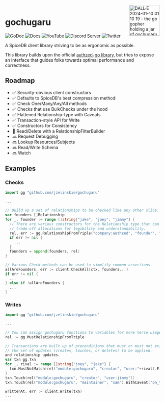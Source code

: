 <img align="right" width="100" height="100" alt="DALL·E 2024-01-10 01 10 19 - the go gopher holding a jar of gochugaru" src="https://github.com/jzelinskie/gochugaru/assets/343539/67bb8a28-d425-472f-96ec-2abbe2982ed2"/>

# gochugaru

[![GoDoc](https://godoc.org/github.com/jzelinskie/gochugaru?status.svg)](https://godoc.org/github.com/jzelinskie/gochugaru)
[![Docs](https://img.shields.io/badge/docs-authzed.com-%234B4B6C "Authzed Documentation")](https://authzed.com/docs)
[![YouTube](https://img.shields.io/youtube/channel/views/UCFeSgZf0rPqQteiTQNGgTPg?color=%23F40203&logo=youtube&style=flat-square&label=YouTube "Authzed YouTube Channel")](https://www.youtube.com/channel/UCFeSgZf0rPqQteiTQNGgTPg)
[![Discord Server](https://img.shields.io/discord/844600078504951838?color=7289da&logo=discord "Discord Server")](https://authzed.com/discord)
[![Twitter](https://img.shields.io/badge/twitter-%40authzed-1D8EEE?logo=twitter "@authzed on Twitter")](https://twitter.com/authzed)


A SpiceDB client library striving to be as ergonomic as possible.

This library builds upon the official [authzed-go library], but tries to expose an interface that guides folks towards optimal performance and correctness.

[authzed-go library]: https://github.com/authzed/authzed-go

## Roadmap

- ✅ Security-obvious client constructors
- ✅ Defaults to SpiceDB's best compression method
- ✅ Check One/Many/Any/All methods
- ✅ Checks that use BulkChecks under the hood
- ✅ Flattened Relationship-type with Caveats
- ✅ Transaction-style API for Write
- ✅ Constructors for Consistency
- 🚧 Read/Delete with a RelationshipFilterBuilder
- 🔜 Request Debugging
- 🔜 Lookup Resources/Subjects
- 🔜 Read/Write Schema
- 🔜 Watch

## Examples

### Checks

```go
import gg "github.com/jzelinskie/gochugaru"

...

// Build up a set of relationships to be checked like any other slice.
var founders []Relationship
for _, founder := range []string{"jake", "joey", "jimmy"} {
  // There are various constructors for the Relationship type that can
  // trade-off allocations for legibility and understandability.
  rel, err := gg.RelationshipFromTriple("company:authzed", "founder", "user:"+founder)
  if err != nil {
    ...
  }
  founders = append(founders, rel)
}

// Various Check methods can be used to simplify common assertions.
allAreFounders, err := client.CheckAll(ctx, founders...)
if err != nil {
  ...
} else if !allAreFounders {
  ...
}
```

### Writes

```go
import gg "github.com/jzelinskie/gochugaru"

...

// You can assign gochugaru functions to variables for more terse usage.
rel := gg.MustRelationshipFromTriple

// Transactions are built up of preconditions that must or must not exist and
// the set of updates (creates, touches, or deletes) to be applied.
and relationship updates.
var txn gg.Txn
for _, rival := range []string{"joey", "jake"} {
  txn.MustNotMatch(rel("module:gochugaru", "creator", "user:"+rival).Filter())
}
txn.Touch(rel("module:gochugaru", "creator", "user:jimmy"))
txn.Touch(rel("module:gochugaru", "maintainer", "sam").WithCaveat("on_tuesday", map[string]any{"day": "wednesday"}))

writtenAt, err := client.Write(txn)
...
```
